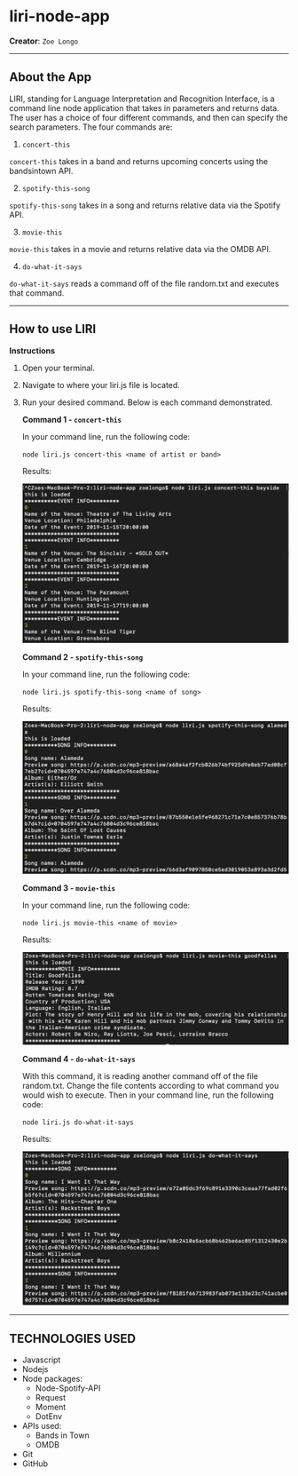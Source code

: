 # liri-node-app

**Creator**: `Zoe Longo`

---

## About the App

LIRI, standing for Language Interpretation and Recognition Interface, is a command line node application that takes in parameters and returns data. The user has a choice of four different commands, and then can specify the search parameters. The four commands are:

1. `concert-this`

`concert-this` takes in a band and returns upcoming concerts using the bandsintown API.

2. `spotify-this-song`

`spotify-this-song` takes in a song and returns relative data via the Spotify API.

3. `movie-this`

`movie-this` takes in a movie and returns relative data via the OMDB API.

4. `do-what-it-says`

`do-what-it-says` reads a command off of the file random.txt and executes that command.

---

## How to use LIRI

**Instructions**

1. Open your terminal.
2. Navigate to where your liri.js file is located.
3. Run your desired command. Below is each command demonstrated.

    **Command 1 - `concert-this`**

    In your command line, run the following code: 

    `node liri.js concert-this <name of artist or band>`

    Results:

    ![Results](images/concert-this.png)

    **Command 2 - `spotify-this-song`**

    In your command line, run the following code: 

    `node liri.js spotify-this-song <name of song>`

    Results:

    ![Results](images/spotify-this-song.png)

    **Command 3 - `movie-this`**

    In your command line, run the following code:

    `node liri.js movie-this <name of movie>`

    Results:

    ![Results](images/movie-this.png)

    **Command 4 - `do-what-it-says`**

    With this command, it is reading another command off of the file random.txt. Change the file contents according to what command you would wish to execute. Then in your command line, run the following code:

    `node liri.js do-what-it-says`

    Results:

    ![Results](images/do-what-it-says.png)

---

## TECHNOLOGIES USED
* Javascript
* Nodejs
* Node packages:
    * Node-Spotify-API
    * Request
    * Moment
    * DotEnv
* APIs used:
    * Bands in Town
    * OMDB
* Git
* GitHub






